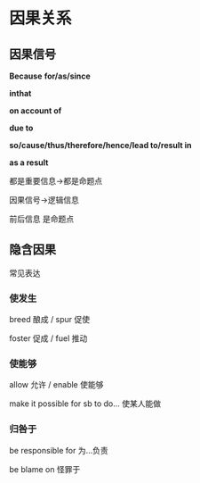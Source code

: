 # 因果关系

## 因果信号

**Because**  **for/as/since**

**inthat**

**on account of**

**due to**

**so/cause/thus/therefore/hence/lead to/result in**

**as a result**

都是重要信息->都是命题点

因果信号->逻辑信息



前后信息 是命题点



## 隐含因果

常见表达

### 使发生 

breed 酿成 / spur 促使

foster 促成 / fuel 推动

### 使能够

allow 允许 / enable 使能够

make it possible for sb to do... 使某人能做

### 归咎于

be responsible for 为...负责

be blame on 怪罪于